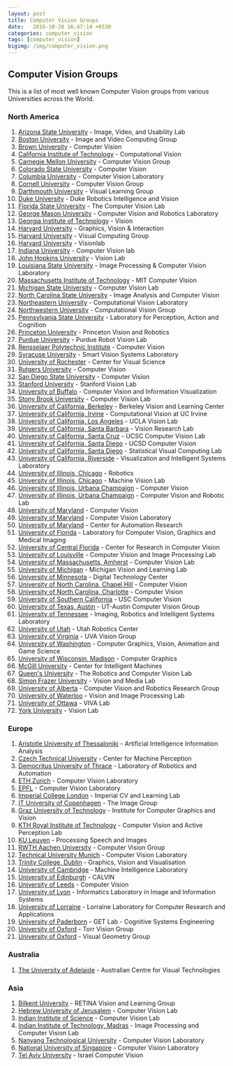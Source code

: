 ```yaml
---
layout: post
title: Computer Vision Groups
date:   2016-10-28 16:47:14 +0530
categories: computer_vision
tags: [computer_vision]
bigimg: /img/computer_vision.png
---
```

## Computer Vision Groups

This is a list of most well known Computer Vision groups from various Universities across the World.  

### North America  

1. [Arizona State University](http://lab.engineering.asu.edu/ivulab/) - Image, Video, and Usability Lab
2. [Boston University](http://www.bu.edu/cs/ivc/) - Image and Video Computing Group    
2. [Brown University](https://vision.lems.brown.edu/) - Computer Vision  
3. [California Institute of Technology](http://www.vision.caltech.edu/) - Computational Vision  
4. [Carnegie Mellon University](http://vision.ri.cmu.edu/) - Computer Vision Group  
5. [Colorado State University](http://www.cs.colostate.edu/~vision/) - Computer Vision  
6. [Columbia University](http://www.cs.columbia.edu/CAVE/) - Computer Vision Laboratory  
7. [Cornell University](http://www.cs.cornell.edu/vision/) - Computer Vision Group  
8. [Darthmouth University](http://vlg.cs.dartmouth.edu/vlg.html) - Visual Learning Group  
9. [Duke University](http://driv.cs.duke.edu/) - Duke Robotics Intelligence and Vision  
10. [Florida State University](http://cavis.fsu.edu/) - The Computer Vision Lab    
10. [George Mason University](http://cs.gmu.edu/~kosecka/Vision-Robotics/vision-robotics.html) - Computer Vision and Robotics Laboratory  
11. [Georgia Institute of Technology](http://www.cc.gatech.edu/computing/vision/) - Vision  
12. [Harvard University](http://gvi.seas.harvard.edu/) - Graphics, Vision & Interaction  
13. [Harvard University](http://vcg.seas.harvard.edu/) - Visual Computing Group  
14. [Harvard University](http://visionlab.harvard.edu/VisionLab/index.php) - Visionlab  
15. [Indiana University](http://vision.soic.indiana.edu/) - Computer Vision lab  
16. [John Hopkins University](http://vision.jhu.edu/) - Vision Lab  
17. [Louisiana State University](http://www.ece.lsu.edu/ipl/) - Image Processing & Computer Vision Laboratory  
18. [Massachusetts Institute of Technology](https://groups.csail.mit.edu/vision/welcome/) - MIT Computer Vision  
18. [Michigan State University](http://cvlab.cse.msu.edu/) - Computer Vision Lab  
19. [North Carolina State University](http://www.ece.ncsu.edu/research/csp/iacv) - Image Analysis and Computer Vision  
20. [Northeastern University](http://www.northeastern.edu/cvl/) - Computational Vision Laboratory  
21. [Northwestern University](http://vision.eecs.northwestern.edu/) - Computational Vision Group  
22. [Pennsylvania State University](http://vision.cse.psu.edu/home/home.shtml) - Laboratory for Perception, Action and Cognition  
23. [Princeton University](https://vision.princeton.edu/) - Princeton Vision and Robotics  
24. [Purdue University](https://engineering.purdue.edu/RVL/) - Purdue Robot Vision Lab  
25. [Rensselaer Polytechnic Institute](http://www.vision.cs.rpi.edu/) - Computer Vision  
26. [Syracuse University](http://www.vision.syr.edu/) - Smart Vision Systems Laboratory  
27. [University of Rochester](http://www.cvs.rochester.edu/) - Center for Visual Science  
28. [Rutgers University](https://www.cs.rutgers.edu/research/groups/intelligent-systems/computer-vision) - Computer Vision  
29. [San Diego State University](http://cv.sdsu.edu/) - Computer Vision
30. [Stanford University](http://vision.stanford.edu/) - Stanford Vision Lab  
31. [University of Buffalo](http://www.cse.buffalo.edu/research/areas/comvision.php) - Computer Vision and Information Visualization  
32. [Stony Brook University](http://www3.cs.stonybrook.edu/~cvl/) - Computer Vision Lab  
33. [University of California, Berkeley](http://bvlc.eecs.berkeley.edu/) - Berkeley Vision and Learning Center  
34. [University of California, Irvine](http://vision.ics.uci.edu/) - Computational Vision at UC Irvine  
35. [University of California, Los Angeles](http://vision.ucla.edu/) - UCLA Vision Lab  
36. [University of California, Santa Barbara](https://vision.ece.ucsb.edu/) - Vision Research Lab  
37. [University of California, Santa Cruz](https://vision.soe.ucsc.edu/) - UCSC Computer Vision Lab  
38. [University of California, Santa Diego](http://vision.ucsd.edu/) - UCSD Computer Vision  
38. [University of California, Santa Diego](http://www.svcl.ucsd.edu/) - Statistical Visual Computing Lab    
39. [University of California, Riverside](http://www.vislab.ucr.edu/) - Visualization and Intelligent Systems Laboratory  
40. [University of Illinois, Chicago](http://robotics.ece.uic.edu/) - Robotics  
41. [University of Illinois, Chicago](https://vision.uic.edu/) - Machine Vision Lab   
42. [University of Illinois, Urbana Champaign](http://vision.cs.illinois.edu/vision_website/) - Computer Vision  
43. [University of Illinois, Urbana Champaign](http://vision.ai.illinois.edu/) - Computer Vision and Robotic Lab  
44. [University of Maryland](https://www.cs.umd.edu/research-area/computer-vision) - Computer Vision  
45. [University of Maryland](http://www.cfar.umd.edu/cvl/) - Computer Vision Laboratory  
46. [University of Maryland](http://www.cfar.umd.edu/) - Center for Automation Research  
47. [University of Florida](https://www.cise.ufl.edu/research/cvgmi/) - Laboratory for Computer Vision, Graphics and Medical Imaging  
48. [University of Central Florida](http://crcv.ucf.edu/) - Center for Research in Computer Vision  
49. [University of Louisville](http://www.cvip.uofl.edu/) - Computer Vision and Image Processing Lab    
49. [University of Massachusetts, Amherst](http://vis-www.cs.umass.edu/) - Computer Vision Lab  
50. [University of Michigan](https://vl-lab.eecs.umich.edu/) - Michigan Vision and Learning Lab  
51. [University of Minnesota](https://www.dtc.umn.edu/core5.php) - Digital Technology Center  
52. [University of North Carolina, Chapel Hill](http://cs.unc.edu/research/areas/vision/) - Computer Vision  
53. [University of North Carolina, Charlotte](http://cs.uncc.edu/research-area/computer-vision) - Computer Vision  
54. [University of Southern California](http://iris.usc.edu/usc-computer-vision.html) - USC Computer Vision  
55. [University of Texas, Austin](http://www.cs.utexas.edu/~grauman/research/pubs.html) - UT-Austin Computer Vision Group  
56. [University of Tennessee](http://imaging.utk.edu/) - Imaging, Robotics and Intelligent Systems Laboratory  
56. [University of Utah](http://robotics.coe.utah.edu/) - Utah Robotics Center  
57. [University of Virginia](https://www.cs.virginia.edu/~vision/) - UVA Vision Group  
58. [University of Washington](https://www.cs.washington.edu/research/graphics) - Computer Graphics, Vision, Animation and Game Science  
59. [University of Wisconsin, Madison](http://research.cs.wisc.edu/graphics/GraphicsWeb/) - Computer Graphics  
1. [McGill University](http://cim.mcgill.ca/) - Center for Intelligent Machines      
2. [Queen's University](http://rcvlab.ece.queensu.ca/) - The Robotics and Computer Vision Lab  
3. [Simon Frazer University](http://vml.cs.sfu.ca/) - Vision and Media Lab    
4. [University of Alberta](https://webdocs.cs.ualberta.ca/~vis/) - Computer Vision and Robotics Research Group    
5. [University of Waterloo](https://uwaterloo.ca/vision-image-processing-lab/) - Vision and Image Processing Lab  
6. [University of Ottawa](http://www.site.uottawa.ca/school/research/viva/) - VIVA Lab  
6. [York University](http://vision.eecs.yorku.ca/main/) - Vision Lab  

### Europe

1. [Aristotle University of Thessaloniki](http://poseidon.csd.auth.gr/EN/) - Artificial Intelligence Information Analysis  
2. [Czech Technical University](http://cmp.felk.cvut.cz/) - Center for Machine Perception  
3. [Democritus University of Thrace](http://robotics.pme.duth.gr/) - Laboratory of Robotics and Automation  
1. [ETH Zurich](http://www.vision.ee.ethz.ch/en/) - Computer Vision Laboratory  
2. [EPFL](http://cvlab.epfl.ch/) - Computer Vision Laboratory    
3. [Imperial College London](http://www.iis.ee.ic.ac.uk/tkkim/) - Imperial CV and Learning Lab  
4. [IT University of Copenhagen](https://www.itu.dk/image/index.html) - The Image Group     
4. [Graz University of Technology](http://www.icg.tu-graz.ac.at/) - Institute for Computer Graphics and Vision  
4. [KTH Royal Institute of Technology](https://www.kth.se/en/csc/forskning/cvap) - Computer Vision and Active Perception Lab  
5. [KU Leuven](https://www.esat.kuleuven.be/psi/) - Processing Speech and Images       
4. [RWTH Aachen University](http://www.vision.rwth-aachen.de/) - Computer Vision Group    
4. [Technical University Munich](https://vision.in.tum.de/) - Computer Vision Laboratory  
4. [Trinity College, Dublin](http://gv2.cs.tcd.ie/) - Graphics, Vision and Visualisation  	
8. [University of Cambridge](https://mi.eng.cam.ac.uk/) - Machine Intelligence Laboratory  
9. [University of Edinburgh](http://calvin.inf.ed.ac.uk/) - CALVIN  
11. [University of Leeds](http://www.comp.leeds.ac.uk/vision/) - Computer Vision  
4. [University of Lyon](http://liris.cnrs.fr/) - Informatics Laboratory in Image and Information Systems  
5. [University of Lorraine](http://www.loria.fr/isa) - Lorraine Laboratory for Computer Research and Applications  
10. [University of Paderborn](http://getwww.uni-paderborn.de/) - GET Lab - Cognitive Systems Engineering  
5. [University of Oxford](http://www.robots.ox.ac.uk/~tvg/) - Torr Vision Group  
6. [University of Oxford](http://www.robots.ox.ac.uk/~vgg/) - Visual Geometry Group  

### Australia

1. [The University of Adelaide](https://blogs.adelaide.edu.au/acvt/) - Australian Centre for Visual Technologies  

### Asia

1. [Bilkent University](http://retina.cs.bilkent.edu.tr/) - RETINA Vision and Learning Group    
1. [Hebrew University of Jerusalem](http://www.cs.huji.ac.il/labs/vision/) - Computer Vision Lab  
1. [Indian Institute of Science](http://www.ee.iisc.ac.in/labs/cvl/) - Computer Vision Lab  
1. [Indian Institute of Technology, Madras](http://www.ee.iitm.ac.in/ipcvlab/) - Image Processing and Computer Vision Lab      
1. [Nanyang Technological University](http://www3.ntu.edu.sg/home/wanggang/) - Computer Vision Laboratory  
2. [National University of Singapore](http://www.comp.nus.edu.sg/~vision/) - Computer Vision Laboratory  
2. [Tel Aviv University](http://vision.technion.ac.il/icv/) - Israel Computer Vision 

